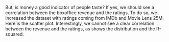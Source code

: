But, is money a good indicator of people taste? If yes, we should see a correlation between the boxoffice revenue and the ratings. To do so, we increased the dataset with ratings coming from IMDb and Movie Lens 25M. Here is the scatter plot. Interestingly, we cannot see a clear correlation between the revenue and the ratings, as shows the distribution and the R-squared.

